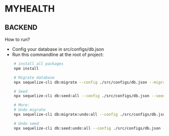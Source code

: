 # MYHEALTH

## BACKEND

How to run?

- Config your database in src/configs/db.json
- Run this commandline at the root of project:

```bash
    # install all packages
    npm install

    # Migrate database
    npx sequelize-cli db:migrate --config ./src/configs/db.json --migrations-path ./src/migrations

    # Seed
    npx sequelize-cli db:seed:all --config ./src/configs/db.json --seeders-path ./src/seeder

    # More:
    # Undo migrate
    npx sequelize-cli db:migrate:undo:all --config ./src/configs/db.json --migrations-path ./src/migrations

    # Undo seed
    npx sequelize-cli db:seed:undo:all --config ./src/configs/db.json --seeders-path ./src/seeder
    
```

